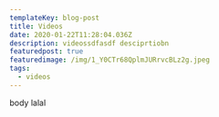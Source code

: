 ```yaml
---
templateKey: blog-post
title: Videos
date: 2020-01-22T11:28:04.036Z
description: videossdfasdf desciprtiobn
featuredpost: true
featuredimage: /img/1_Y0CTr68QplmJURrvcBLz2g.jpeg
tags:
  - videos
---
```

body lalal
